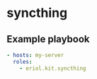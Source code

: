 # syncthing

## Example playbook

```yaml
- hosts: my-server
  roles:
    - eriol.kit.syncthing
```
